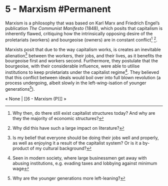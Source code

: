 # 5 - Marxism #Permanent
Marxism is a philosophy that was based on Karl Marx and Friedrich Engel’s publication *The Communist Manifesto* (1848), which posits that capitalism is inherently flawed, critiquing how the intrinsically opposing desire of the proletariats (workers) and bourgeoise (owners) are in constant conflict[^1] [^2].

Marxists posit that due to the way capitalism works, is creates an inevitable alienation[^3] between the workers, their jobs, and their lives, as it benefits the bourgeoise first and workers second. Furthermore, they postulate that the bourgeoise, with their considerable influence, were able to utilise institutions to keep proletariats under the capitalist regime[^4]. They believed that this conflict between ideals would boil over into full blown revolution (a process undergoing, albeit slowly in the left-wing-isation of younger generations[^5]).

« None | [[6 - Marxism (P)]] »

[^1]: Why then, do there still exist capitalist structures today? And why are they the majority of economic structures?
[^2]: Why did this have such a large impact on literature?
[^3]: Is my belief that everyone should be doing their jobs well and properly, as well as enjoying it a result of the capitalist system? Or is it a by-product of my cultural background?
[^4]: Seen in modern society, where large businessmen get away with abusing institutions, e.g. evading taxes and lobbying against minimum wage
[^5]: Why are the younger generations more left-leaning?
